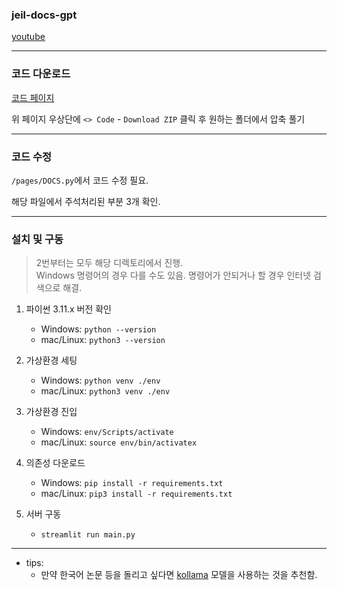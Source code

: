 ### jeil-docs-gpt

[youtube](https://youtu.be/ONHblOZc1iY)

---

### 코드 다운로드

[코드 페이지](https://github.com/ga111o/jeil-docs-gpt/tree/main)

위 페이지 우상단에 `<> Code` - `Download ZIP` 클릭 후 원하는 폴더에서 압축 풀기

---

### 코드 수정

`/pages/DOCS.py`에서 코드 수정 필요.

해당 파일에서 주석처리된 부분 3개 확인.

---

### 설치 및 구동

> 2번부터는 모두 해당 디렉토리에서 진행.<br>
> Windows 명령어의 경우 다를 수도 있음. 명령어가 안되거나 할 경우 인터넷 검색으로 해결.

1. 파이썬 3.11.x 버전 확인

   - Windows: `python --version`
   - mac/Linux: `python3 --version`

2. 가상환경 세팅

   - Windows: `python venv ./env`
   - mac/Linux: `python3 venv ./env`

3. 가상환경 진입

   - Windows: `env/Scripts/activate`
   - mac/Linux: `source env/bin/activatex`

4. 의존성 다운로드

   - Windows: `pip install -r requirements.txt`
   - mac/Linux: `pip3 install -r requirements.txt`

5. 서버 구동
   - `streamlit run main.py`

---

- tips:
  - 만약 한국어 논문 등을 돌리고 싶다면 [kollama](https://huggingface.co/fiveflow/KoLlama-3-8B-Instruct) 모델을 사용하는 것을 추천함.
